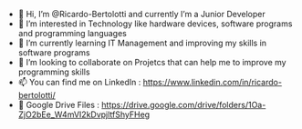 - 👋 Hi, I’m @Ricardo-Bertolotti and currently I’m a Junior Developer
- 👀 I’m interested in Technology like hardware devices, software programs and programming languages
- 🌱 I’m currently learning IT Management and improving my skills in software programs
- 💞️ I’m looking to collaborate on Projetcs that can help me to improve my programming skills
- 📫 You can find me on LinkedIn : https://www.linkedin.com/in/ricardo-bertolotti/ 
- :floppy_disk: Google Drive Files : https://drive.google.com/drive/folders/1Oa-ZjO2bEe_W4mVI2kDvpjltfShyFHeg
